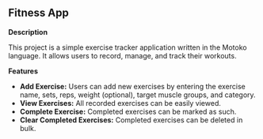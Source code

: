 ## Fitness App

**Description**

This project is a simple exercise tracker application written in the Motoko language. It allows users to record, manage, and track their workouts.

**Features**

* **Add Exercise:** Users can add new exercises by entering the exercise name, sets, reps, weight (optional), target muscle groups, and category.
* **View Exercises:** All recorded exercises can be easily viewed.
* **Complete Exercise:** Completed exercises can be marked as such.
* **Clear Completed Exercises:** Completed exercises can be deleted in bulk.
